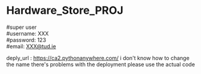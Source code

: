 # Hardware_Store_PROJ

#super user <br>
#username: XXX <br>
#password: 123 <br>
#email: XXX@tud.ie <br>


deply_url : https://ca2.pythonanywhere.com/ 
i don't know how to change the name 
there's problems with the deployment please use the actual code
